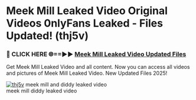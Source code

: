 # Meek Mill Leaked Video Original Videos 0nlyFans Leaked - Files Updated! (thj5v)

<h3>🔴 CLICK HERE 🌐==►► <a href="https://tinyurl.com/x26r9saj" rel="nofollow">Meek Mill Leaked Video Updated Files</a></h3>

Get Meek Mill Leaked Video and all content. Now you can access all videos and pictures of Meek Mill Leaked Video. New Updated Files 2025!

[![thj5v](https://i.imgur.com/LkgZPqh.gif)](https://tinyurl.com/x26r9saj)
meek mill and diddy leaked video<br>
meek mill diddy leaked video